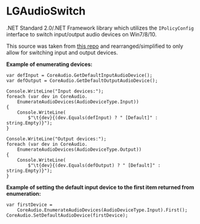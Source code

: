 
# LGAudioSwitch
.NET Standard 2.0/.NET Framework library which utilizes the `IPolicyConfig` interface to switch input/output audio devices on Win7/8/10.

This source was taken from [this repo](https://github.com/cdhunt/AudioSwitcher) and rearranged/simplified to only allow for switching input and output devices.

**Example of enumerating devices:**

	var defInput = CoreAudio.GetDefaultInputAudioDevice();
	var defOutput = CoreAudio.GetDefaultOutputAudioDevice();

	Console.WriteLine("Input devices:");
	foreach (var dev in CoreAudio.
		EnumerateAudioDevices(AudioDeviceType.Input))
	{
		Console.WriteLine(
			$"\t{dev}{(dev.Equals(defInput) ? " [Default]" : string.Empty)}");
	}

	Console.WriteLine("Output devices:");
	foreach (var dev in CoreAudio.
		EnumerateAudioDevices(AudioDeviceType.Output))
	{
		Console.WriteLine(
			$"\t{dev}{(dev.Equals(defOutput) ? " [Default]" : string.Empty)}");
	}
**Example of setting the default input device to the first item returned from enumeration:**

	var firstDevice = 
	    CoreAudio.EnumerateAudioDevices(AudioDeviceType.Input).First();
	CoreAudio.SetDefaultAudioDevice(firstDevice);